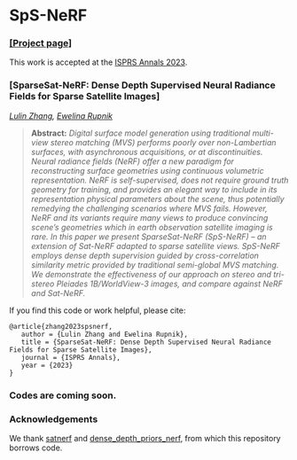 # SpS-NeRF

### [[Project page]](https://erupnik.github.io/SparseSatNerf.html)

This work is accepted at the [ISPRS Annals 2023](https://gsw2023.com/).

### [SparseSat-NeRF: Dense Depth Supervised Neural Radiance Fields for Sparse Satellite Images]
*[Lulin Zhang](https://scholar.google.com/citations?user=tUebgRIAAAAJ&hl=fr&oi=ao),
[Ewelina Rupnik](https://erupnik.github.io/)*

> **Abstract:** *Digital surface model generation using traditional multi-view stereo matching (MVS) performs poorly over non-Lambertian surfaces, with asynchronous acquisitions, or at discontinuities. Neural radiance fields (NeRF) offer a new paradigm for reconstructing surface geometries using continuous volumetric representation. NeRF is self-supervised, does not require ground truth geometry for training, and provides an elegant way to include in its representation physical parameters about the scene, thus potentially remedying the challenging scenarios where MVS fails. However, NeRF and its variants require many views to produce convincing scene’s geometries which in earth observation satellite imaging is rare. In this paper we present SparseSat-NeRF (SpS-NeRF) – an extension of Sat-NeRF adapted to sparse satellite views. SpS-NeRF employs dense depth supervision guided by cross-correlation similarity metric provided by traditional semi-global MVS matching. We demonstrate the effectiveness of our approach on stereo and tri-stereo Pleiades 1B/WorldView-3 images, and compare against NeRF and Sat-NeRF.*

If you find this code or work helpful, please cite:
```
@article{zhang2023spsnerf,
   author = {Lulin Zhang and Ewelina Rupnik},
   title = {SparseSat-NeRF: Dense Depth Supervised Neural Radiance Fields for Sparse Satellite Images},
   journal = {ISPRS Annals},
   year = {2023}
}
```


### Codes are coming soon.

### Acknowledgements
We thank [satnerf](https://github.com/centreborelli/satnerf) and [dense_depth_priors_nerf](https://github.com/barbararoessle/dense_depth_priors_nerf), from which this repository borrows code. 
